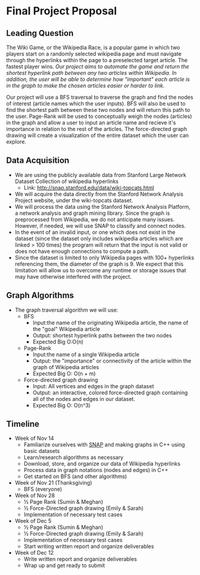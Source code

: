 # Final Project Proposal
## Leading Question
The Wiki Game, or the Wikipedia Race, is a popular game in which two players start on a randomly selected wikipedia page and must navigate through the hyperlinks within the page to a preselected target article. The fastest player wins. *Our project aims to automate the game and return the shortest hyperlink path between any two articles within Wikipedia. In addition, the user will be able to determine how "important" each article is in the graph to make the chosen articles easier or harder to link.*

Our project will use a BFS traversal to traverse the graph and find the nodes of interest (article names which the user inputs). BFS will also be used to find the shortest path between these two nodes and will return this path to the user. Page-Rank will be used to conceptually weigh the nodes (articles) in the graph and allow a user to input an article name and recieve it's importance in relation to the rest of the articles. The force-directed graph drawing will create a visualization of the entire dataset which the user can explore.

## Data Acquisition
- We are using the publicly available data from Stanford Large Network Dataset Collection of wikipedia hyperlinks
    - Link: http://snap.stanford.edu/data/wiki-topcats.html
- We will acquire the data directly from the Stanford Network Analysis Project website, under the wiki-topcats dataset.
- We will process the data using the Stanford Network Analysis Platform, a network analysis and graph mining library. Since the graph is preprocessed from Wikipedia, we do not anticipate many issues. However, if needed, we will use SNAP to classify and connect nodes.
- In the event of an invalid input, or one which does not exist in the dataset (since the dataset only includes wikipedia articles which are linked > 100 times) the program will return that the input is not valid or does not have enough connections to compute a path.
- Since the dataset is limited to only Wikipedia pages with 100+ hyperlinks referencing them, the diameter of the graph is 9. We expect that this limitation will allow us to overcome any runtime or storage issues that may have otherwise interfered with the project.
## Graph Algorithms
- The graph traversal algorithm we will use:
    - BFS
        - Input:the name of the originating Wikipedia article, the name of the "goal" Wikipedia article
        - Output: shortest hyperlink paths between the two nodes
        - Expected Big O:O(n)
    - Page-Rank
        - Input:the name of a single Wikipedia article
        - Output: the "importance" or connectivity of the article within the graph of Wikipedia articles
        - Expected Big O: O(n + m)
    - Force-directed graph drawing
        - Input: All vertices and edges in the graph dataset
        - Output: an interactive, colored force-directed graph containing all of the nodes and edges in our dataset.
        - Expected Big O: O(n^3)
## Timeline
- Week of Nov 14
    - Familiarize ourselves with [SNAP](http://snap.stanford.edu/proj/snap-icwsm/) and making graphs in C++ using basic datasets
    - Learn/research algorithms as necessary
    - Download, store, and organize our data of Wikipedia hyperlinks
    - Process data in graph notations (nodes and edges) in C++
    - Get started on BFS (and other algorithms)
- Week of Nov 21 (Thanksgiving)
    - BFS (everyone)
- Week of Nov 28
    - ½ Page Rank (Sumin & Meghan)
    - ½ Force-Directed graph drawing (Emily & Sarah)
    - Implementation of necessary test cases
- Week of Dec 5
    - ½ Page Rank (Sumin & Meghan)
    - ½ Force-Directed graph drawing (Emily & Sarah)
    - Implementation of necessary test cases
    - Start writing written report and organize deliverables
- Week of Dec 12
    - Write written report and organize deliverables
    - Wrap up and get ready to submit